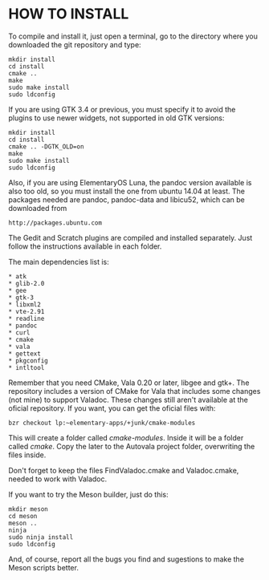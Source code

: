 # HOW TO INSTALL

To compile and install it, just open a terminal, go
to the directory where you downloaded the git repository
and type:

    mkdir install
    cd install
    cmake ..
    make
    sudo make install
    sudo ldconfig

If you are using GTK 3.4 or previous, you must specify it
to avoid the plugins to use newer widgets, not supported
in old GTK versions:

    mkdir install
    cd install
    cmake .. -DGTK_OLD=on
    make
    sudo make install
    sudo ldconfig

Also, if you are using ElementaryOS Luna, the pandoc version
available is also too old, so you must install the one from
ubuntu 14.04 at least. The packages needed are pandoc,
pandoc-data and libicu52, which can be downloaded from

    http://packages.ubuntu.com

The Gedit and Scratch plugins are compiled and installed
separately. Just follow the instructions available in each
folder.

The main dependencies list is:

    * atk
    * glib-2.0
    * gee
    * gtk-3
    * libxml2
    * vte-2.91
    * readline
    * pandoc
    * curl
    * cmake
    * vala
    * gettext
    * pkgconfig
    * intltool

Remember that you need CMake, Vala 0.20 or later, libgee
and gtk+. The repository includes a version of CMake for
Vala that includes some changes (not mine) to support
Valadoc. These changes still aren't available at the
oficial repository. If you want, you can get the oficial
files with:

    bzr checkout lp:~elementary-apps/+junk/cmake-modules

This will create a folder called *cmake-modules*. Inside
it will be a folder called *cmake*. Copy the later to the
Autovala project folder, overwriting the files inside.

Don't forget to keep the files FindValadoc.cmake and
Valadoc.cmake, needed to work with Valadoc.

If you want to try the Meson builder, just do this:

    mkdir meson
    cd meson
    meson ..
    ninja
    sudo ninja install
    sudo ldconfig

And, of course, report all the bugs you find and sugestions
to make the Meson scripts better.
